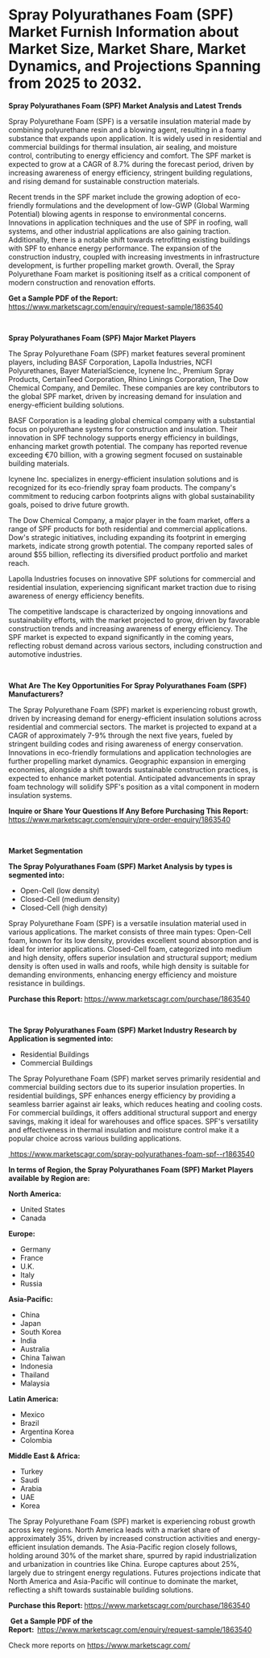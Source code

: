 <p><h1>Spray Polyurathanes Foam (SPF) Market Furnish Information about Market Size, Market Share, Market Dynamics, and Projections Spanning from 2025 to 2032.</h1></p><p><strong>Spray Polyurathanes Foam (SPF) Market Analysis and Latest Trends</strong></p>
<p><p>Spray Polyurethane Foam (SPF) is a versatile insulation material made by combining polyurethane resin and a blowing agent, resulting in a foamy substance that expands upon application. It is widely used in residential and commercial buildings for thermal insulation, air sealing, and moisture control, contributing to energy efficiency and comfort. The SPF market is expected to grow at a CAGR of 8.7% during the forecast period, driven by increasing awareness of energy efficiency, stringent building regulations, and rising demand for sustainable construction materials.</p><p>Recent trends in the SPF market include the growing adoption of eco-friendly formulations and the development of low-GWP (Global Warming Potential) blowing agents in response to environmental concerns. Innovations in application techniques and the use of SPF in roofing, wall systems, and other industrial applications are also gaining traction. Additionally, there is a notable shift towards retrofitting existing buildings with SPF to enhance energy performance. The expansion of the construction industry, coupled with increasing investments in infrastructure development, is further propelling market growth. Overall, the Spray Polyurethane Foam market is positioning itself as a critical component of modern construction and renovation efforts.</p></p>
<p><strong>Get a Sample PDF of the Report:&nbsp;</strong> <a href="https://www.marketscagr.com/enquiry/request-sample/1863540?utm_campaign=1909&utm_medium=2&utm_source=Github&utm_content=ia&utm_term=04022025&utm_id=spray-polyurathanes-foam-spf">https://www.marketscagr.com/enquiry/request-sample/1863540</a></p>
<p>&nbsp;</p>
<p><strong>Spray Polyurathanes Foam (SPF) Major Market Players</strong></p>
<p><p>The Spray Polyurethane Foam (SPF) market features several prominent players, including BASF Corporation, Lapolla Industries, NCFI Polyurethanes, Bayer MaterialScience, Icynene Inc., Premium Spray Products, CertainTeed Corporation, Rhino Linings Corporation, The Dow Chemical Company, and Demilec. These companies are key contributors to the global SPF market, driven by increasing demand for insulation and energy-efficient building solutions.</p><p>BASF Corporation is a leading global chemical company with a substantial focus on polyurethane systems for construction and insulation. Their innovation in SPF technology supports energy efficiency in buildings, enhancing market growth potential. The company has reported revenue exceeding €70 billion, with a growing segment focused on sustainable building materials.</p><p>Icynene Inc. specializes in energy-efficient insulation solutions and is recognized for its eco-friendly spray foam products. The company's commitment to reducing carbon footprints aligns with global sustainability goals, poised to drive future growth.</p><p>The Dow Chemical Company, a major player in the foam market, offers a range of SPF products for both residential and commercial applications. Dow's strategic initiatives, including expanding its footprint in emerging markets, indicate strong growth potential. The company reported sales of around $55 billion, reflecting its diversified product portfolio and market reach.</p><p>Lapolla Industries focuses on innovative SPF solutions for commercial and residential insulation, experiencing significant market traction due to rising awareness of energy efficiency benefits.</p><p>The competitive landscape is characterized by ongoing innovations and sustainability efforts, with the market projected to grow, driven by favorable construction trends and increasing awareness of energy efficiency. The SPF market is expected to expand significantly in the coming years, reflecting robust demand across various sectors, including construction and automotive industries.</p></p>
<p>&nbsp;</p>
<p><strong>What Are The Key Opportunities For Spray Polyurathanes Foam (SPF) Manufacturers?</strong></p>
<p><p>The Spray Polyurethane Foam (SPF) market is experiencing robust growth, driven by increasing demand for energy-efficient insulation solutions across residential and commercial sectors. The market is projected to expand at a CAGR of approximately 7-9% through the next five years, fueled by stringent building codes and rising awareness of energy conservation. Innovations in eco-friendly formulations and application technologies are further propelling market dynamics. Geographic expansion in emerging economies, alongside a shift towards sustainable construction practices, is expected to enhance market potential. Anticipated advancements in spray foam technology will solidify SPF's position as a vital component in modern insulation systems.</p></p>
<p><strong>Inquire or Share Your Questions If Any Before Purchasing This Report:</strong> <a href="https://www.marketscagr.com/enquiry/pre-order-enquiry/1863540?utm_campaign=1909&utm_medium=2&utm_source=Github&utm_content=ia&utm_term=04022025&utm_id=spray-polyurathanes-foam-spf">https://www.marketscagr.com/enquiry/pre-order-enquiry/1863540</a></p>
<p>&nbsp;</p>
<p><strong>Market Segmentation</strong></p>
<p><strong>The Spray Polyurathanes Foam (SPF) Market Analysis by types is segmented into:</strong></p>
<p><ul><li>Open-Cell (low density)</li><li>Closed-Cell (medium density)</li><li>Closed-Cell (high density)</li></ul></p>
<p><p>Spray Polyurethane Foam (SPF) is a versatile insulation material used in various applications. The market consists of three main types: Open-Cell foam, known for its low density, provides excellent sound absorption and is ideal for interior applications. Closed-Cell foam, categorized into medium and high density, offers superior insulation and structural support; medium density is often used in walls and roofs, while high density is suitable for demanding environments, enhancing energy efficiency and moisture resistance in buildings.</p></p>
<p><strong>Purchase this Report:&nbsp;</strong><a href="https://www.marketscagr.com/purchase/1863540?utm_campaign=1909&utm_medium=2&utm_source=Github&utm_content=ia&utm_term=04022025&utm_id=spray-polyurathanes-foam-spf">https://www.marketscagr.com/purchase/1863540</a></p>
<p>&nbsp;</p>
<p><strong>The Spray Polyurathanes Foam (SPF) Market Industry Research by Application is segmented into:</strong></p>
<p><ul><li>Residential Buildings</li><li>Commercial Buildings</li></ul></p>
<p><p>The Spray Polyurethane Foam (SPF) market serves primarily residential and commercial building sectors due to its superior insulation properties. In residential buildings, SPF enhances energy efficiency by providing a seamless barrier against air leaks, which reduces heating and cooling costs. For commercial buildings, it offers additional structural support and energy savings, making it ideal for warehouses and office spaces. SPF's versatility and effectiveness in thermal insulation and moisture control make it a popular choice across various building applications.</p></p>
<p><a href="https://www.marketscagr.com/spray-polyurathanes-foam-spf--r1863540?utm_campaign=1909&utm_medium=2&utm_source=Github&utm_content=ia&utm_term=04022025&utm_id=spray-polyurathanes-foam-spf">&nbsp;https://www.marketscagr.com/spray-polyurathanes-foam-spf--r1863540</a></p>
<p><strong>In terms of Region, the Spray Polyurathanes Foam (SPF) Market Players available by Region are:</strong></p>
<p>
    <p> <strong> North America: </strong>
        <ul>
            <li>United States</li>
            <li>Canada</li>
        </ul>
        </p> 
    <p> <strong> Europe: </strong>
        <ul>
            <li>Germany</li>
            <li>France</li>
            <li>U.K.</li>
            <li>Italy</li>
            <li>Russia</li>
        </ul>
        </p> 
    <p> <strong> Asia-Pacific: </strong>
        <ul>
            <li>China</li>
            <li>Japan</li>
            <li>South Korea</li>
            <li>India</li>
            <li>Australia</li>
            <li>China Taiwan</li>
            <li>Indonesia</li>
            <li>Thailand</li>
            <li>Malaysia</li>
        </ul>
        </p> 
    <p> <strong> Latin America: </strong>
        <ul>
            <li>Mexico</li>
            <li>Brazil</li>
            <li>Argentina Korea</li>
            <li>Colombia</li>
        </ul>
        </p> 
    <p> <strong> Middle East & Africa: </strong>
        <ul>
            <li>Turkey</li>
            <li>Saudi</li>
            <li>Arabia</li>
            <li>UAE</li>
            <li>Korea</li>
        </ul>
    </p>
    </p>
<p><p>The Spray Polyurethane Foam (SPF) market is experiencing robust growth across key regions. North America leads with a market share of approximately 35%, driven by increased construction activities and energy-efficient insulation demands. The Asia-Pacific region closely follows, holding around 30% of the market share, spurred by rapid industrialization and urbanization in countries like China. Europe captures about 25%, largely due to stringent energy regulations. Futures projections indicate that North America and Asia-Pacific will continue to dominate the market, reflecting a shift towards sustainable building solutions.</p></p>
<p><strong>Purchase this Report: </strong><a href="https://www.marketscagr.com/purchase/1863540?utm_campaign=1909&utm_medium=2&utm_source=Github&utm_content=ia&utm_term=04022025&utm_id=spray-polyurathanes-foam-spf">https://www.marketscagr.com/purchase/1863540</a></p>
<p>&nbsp;<strong>Get a Sample PDF of the Report:&nbsp;&nbsp;</strong><a href="https://www.marketscagr.com/enquiry/request-sample/1863540?utm_campaign=1909&utm_medium=2&utm_source=Github&utm_content=ia&utm_term=04022025&utm_id=spray-polyurathanes-foam-spf">https://www.marketscagr.com/enquiry/request-sample/1863540</a></p>
<p><strong></strong></p>
<p>Check more reports on <a href="https://www.marketscagr.com/?utm_campaign=1909&utm_medium=2&utm_source=Github&utm_content=ia&utm_term=04022025&utm_id=spray-polyurathanes-foam-spf">https://www.marketscagr.com/</a></p>